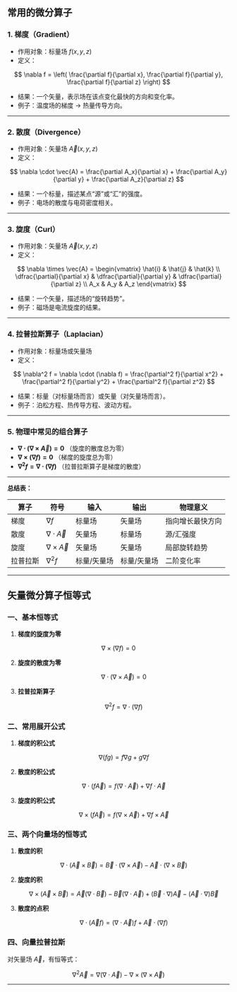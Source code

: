 ## 常用的微分算子

### 1. **梯度（Gradient）**

* 作用对象：标量场 $f(x,y,z)$
* 定义：

$$
\nabla f = \left( \frac{\partial f}{\partial x}, \frac{\partial f}{\partial y}, \frac{\partial f}{\partial z} \right)
$$
* 结果：一个矢量，表示场在该点变化最快的方向和变化率。
* 例子：温度场的梯度 → 热量传导方向。

---

### 2. **散度（Divergence）**

* 作用对象：矢量场 $\vec{A}(x,y,z)$
* 定义：

$$
\nabla \cdot \vec{A} = \frac{\partial A_x}{\partial x} + \frac{\partial A_y}{\partial y} + \frac{\partial A_z}{\partial z}
$$
* 结果：一个标量，描述某点“源”或“汇”的强度。
* 例子：电场的散度与电荷密度相关。

---

### 3. **旋度（Curl）**

* 作用对象：矢量场 $\vec{A}(x,y,z)$
* 定义：

$$
\nabla \times \vec{A} =
\begin{vmatrix}
\hat{i} & \hat{j} & \hat{k} \\
\dfrac{\partial}{\partial x} & \dfrac{\partial}{\partial y} & \dfrac{\partial}{\partial z} \\
A_x & A_y & A_z
\end{vmatrix}
$$

* 结果：一个矢量，描述场的“旋转趋势”。
* 例子：磁场是电流旋度的结果。

---

### 4. **拉普拉斯算子（Laplacian）**

* 作用对象：标量场或矢量场
* 定义：

$$
\nabla^2 f = \nabla \cdot (\nabla f) = \frac{\partial^2 f}{\partial x^2} + \frac{\partial^2 f}{\partial y^2} + \frac{\partial^2 f}{\partial z^2}
$$
* 结果：标量（对标量场而言）或矢量（对矢量场而言）。
* 例子：泊松方程、热传导方程、波动方程。

---

### 5. **物理中常见的组合算子**

* **$\nabla \cdot (\nabla \times \vec{A}) = 0$**
  （旋度的散度总为零）
* **$\nabla \times (\nabla f) = 0$**
  （梯度的旋度总为零）
* **$\nabla^2 f = \nabla \cdot (\nabla f)$**
  （拉普拉斯算子是梯度的散度）

---

 **总结表：**

| 算子   | 符号                      | 输入     | 输出     | 物理意义     |
| ---- | ----------------------- | ------ | ------ | -------- |
| 梯度   | $\nabla f$              | 标量场    | 矢量场    | 指向增长最快方向 |
| 散度   | $\nabla \cdot \vec{A}$  | 矢量场    | 标量场    | 源/汇强度    |
| 旋度   | $\nabla \times \vec{A}$ | 矢量场    | 矢量场    | 局部旋转趋势   |
| 拉普拉斯 | $\nabla^2 f$            | 标量/矢量场 | 标量/矢量场 | 二阶变化率    |

---

## 矢量微分算子恒等式

### 一、基本恒等式

1. **梯度的旋度为零**

$$
\nabla \times (\nabla f) = 0
$$

2. **旋度的散度为零**

   $$
   \nabla \cdot (\nabla \times \vec{A}) = 0
   $$

3. **拉普拉斯算子**

   $$
   \nabla^2 f = \nabla \cdot (\nabla f)
   $$



### 二、常用展开公式

1. **梯度的积公式**

   $$
   \nabla (fg) = f \nabla g + g \nabla f
   $$

2. **散度的积公式**

   $$
   \nabla \cdot (f \vec{A}) = f(\nabla \cdot \vec{A}) + \nabla f \cdot \vec{A}
   $$

3. **旋度的积公式**

   $$
   \nabla \times (f \vec{A}) = f(\nabla \times \vec{A}) + \nabla f \times \vec{A}
   $$



### 三、两个向量场的恒等式

1. **散度的积**

   $$
   \nabla \cdot (\vec{A}\times \vec{B}) = \vec{B}\cdot (\nabla \times \vec{A}) - \vec{A}\cdot (\nabla \times \vec{B})
   $$

2. **旋度的积**

   $$
   \nabla \times (\vec{A}\times \vec{B}) = \vec{A}(\nabla \cdot \vec{B}) - \vec{B}(\nabla \cdot \vec{A}) + (\vec{B}\cdot \nabla)\vec{A} - (\vec{A}\cdot \nabla)\vec{B}
   $$

3. **散度的点积**

   $$
   \nabla \cdot (\vec{A} f) = (\nabla \cdot \vec{A}) f + \vec{A}\cdot (\nabla f)
   $$



### 四、向量拉普拉斯

对矢量场 $\vec{A}$，有恒等式：

$$
\nabla^2 \vec{A} = \nabla (\nabla \cdot \vec{A}) - \nabla \times (\nabla \times \vec{A})
$$

---





